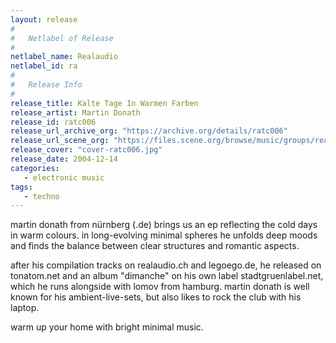 ```yaml
---
layout: release
#
#   Netlabel of Release
#
netlabel_name: Realaudio
netlabel_id: ra
#
#   Release Info
#
release_title: Kalte Tage In Warmen Farben
release_artist: Martin Donath
release_id: ratc006
release_url_archive_org: "https://archive.org/details/ratc006"
release_url_scene_org: "https://files.scene.org/browse/music/groups/realaudio/"
release_cover: "cover-ratc006.jpg"
release_date: 2004-12-14
categories:
   - electronic music
tags:
   - techno
---
```

martin donath from nürnberg (.de) brings us an ep reflecting the cold days in warm colours.
in long-evolving minimal spheres he unfolds deep moods and finds the balance between clear structures and romantic aspects.

after his compilation tracks on realaudio.ch and legoego.de, he released on tonatom.net and an album "dimanche" on his own label stadtgruenlabel.net, which he runs alongside with lomov from hamburg. martin donath is well known for his ambient-live-sets, but also likes to rock the club with his laptop.

warm up your home with bright minimal music.